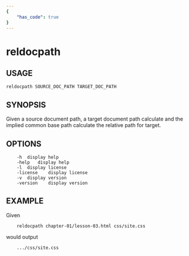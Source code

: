 ```yaml
---
{
    "has_code": true
}
---
```


# reldocpath

## USAGE

    reldocpath SOURCE_DOC_PATH TARGET_DOC_PATH 

## SYNOPSIS

Given a source document path, a target document path calculate and
the implied common base path calculate the relative path for target.

## OPTIONS

```
	-h	display help
	-help	display help
	-l	display license
	-license	display license
	-v	display version
	-version	display version
```

## EXAMPLE

Given

```
    reldocpath chapter-01/lesson-03.html css/site.css
```

would output

```
    .../css/site.css
```


